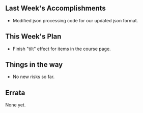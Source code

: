 ## Last Week's Accomplishments
- Modified json processing code for our updated json format.
## This Week's Plan
- Finish "tilt" effect for items in the course page.
## Things in the way
- No new risks so far.
## Errata
None yet.